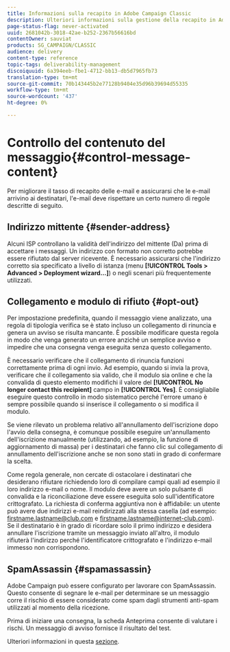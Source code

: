 ```yaml
---
title: Informazioni sulla recapito in Adobe Campaign Classic
description: Ulteriori informazioni sulla gestione della recapito in Adobe Campaign Classic.
page-status-flag: never-activated
uuid: 2681042b-3018-42ae-b252-2367b56616bd
contentOwner: sauviat
products: SG_CAMPAIGN/CLASSIC
audience: delivery
content-type: reference
topic-tags: deliverability-management
discoiquuid: 6a394eeb-fbe1-4712-bb13-db5d7965fb73
translation-type: tm+mt
source-git-commit: 70b143445b2e77128b9404e35d96b39694d55335
workflow-type: tm+mt
source-wordcount: '437'
ht-degree: 0%

---
```



# Controllo del contenuto del messaggio{#control-message-content}

Per migliorare il tasso di recapito delle e-mail e assicurarsi che le e-mail arrivino ai destinatari, l&#39;e-mail deve rispettare un certo numero di regole descritte di seguito.

## Indirizzo mittente {#sender-address}

Alcuni ISP controllano la validità dell&#39;indirizzo del mittente (Da) prima di accettare i messaggi. Un indirizzo con formato non corretto potrebbe essere rifiutato dal server ricevente. È necessario assicurarsi che l&#39;indirizzo corretto sia specificato a livello di istanza (menu **[!UICONTROL Tools > Advanced > Deployment wizard...]**) o negli scenari più frequentemente utilizzati.

## Collegamento e modulo di rifiuto {#opt-out}

Per impostazione predefinita, quando il messaggio viene analizzato, una regola di tipologia verifica se è stato incluso un collegamento di rinuncia e genera un avviso se risulta mancante. È possibile modificare questa regola in modo che venga generato un errore anziché un semplice avviso e impedire che una consegna venga eseguita senza questo collegamento.

È necessario verificare che il collegamento di rinuncia funzioni correttamente prima di ogni invio. Ad esempio, quando si invia la prova, verificare che il collegamento sia valido, che il modulo sia online e che la convalida di questo elemento modifichi il valore del **[!UICONTROL No longer contact this recipient]** campo in **[!UICONTROL Yes]**. È consigliabile eseguire questo controllo in modo sistematico perché l&#39;errore umano è sempre possibile quando si inserisce il collegamento o si modifica il modulo.

Se viene rilevato un problema relativo all&#39;annullamento dell&#39;iscrizione dopo l&#39;avvio della consegna, è comunque possibile eseguire un&#39;annullamento dell&#39;iscrizione manualmente (utilizzando, ad esempio, la funzione di aggiornamento di massa) per i destinatari che fanno clic sul collegamento di annullamento dell&#39;iscrizione anche se non sono stati in grado di confermare la scelta.

Come regola generale, non cercate di ostacolare i destinatari che desiderano rifiutare richiedendo loro di compilare campi quali ad esempio il loro indirizzo e-mail o nome. Il modulo deve avere un solo pulsante di convalida e la riconciliazione deve essere eseguita solo sull&#39;identificatore crittografato. La richiesta di conferma aggiuntiva non è affidabile: un utente può avere due indirizzi e-mail reindirizzati alla stessa casella (ad esempio: firstname.lastname@club.com e firstname.lastname@internet-club.com). Se il destinatario è in grado di ricordare solo il primo indirizzo e desidera annullare l&#39;iscrizione tramite un messaggio inviato all&#39;altro, il modulo rifiuterà l&#39;indirizzo perché l&#39;identificatore crittografato e l&#39;indirizzo e-mail immesso non corrispondono.

## SpamAssassin {#spamassassin}

 Adobe Campaign può essere configurato per lavorare con SpamAssassin. Questo consente di segnare le e-mail per determinare se un messaggio corre il rischio di essere considerato come spam dagli strumenti anti-spam utilizzati al momento della ricezione.

Prima di iniziare una consegna, la scheda Anteprima consente di valutare i rischi. Un messaggio di avviso fornisce il risultato del test.

Ulteriori informazioni in questa [sezione](../../delivery/using/spamassassin.md).